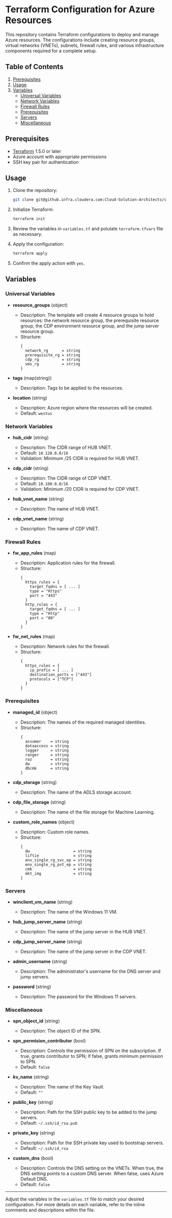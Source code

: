 # Terraform Configuration for Azure Resources

This repository contains Terraform configurations to deploy and manage Azure resources. The configurations include creating resource groups, virtual networks (VNETs), subnets, firewall rules, and various infrastructure components required for a complete setup.

## Table of Contents
1. [Prerequisites](#prerequisites)
2. [Usage](#usage)
3. [Variables](#variables)
   - [Universal Variables](#universal-variables)
   - [Network Variables](#network-variables)
   - [Firewall Rules](#firewall-rules)
   - [Prerequisites](#prerequisites)
   - [Servers](#servers)
   - [Miscellaneous](#miscellaneous)


## Prerequisites
- [Terraform](https://www.terraform.io/downloads.html) 1.5.0 or later
- Azure account with appropriate permissions
- SSH key pair for authentication

## Usage
1. Clone the repository:
    ```bash
    git clone git@github.infra.cloudera.com:Cloud-Solution-Architects/cdp-pc-pvt-nw-lab.git
    ```

2. Initialize Terraform:
    ```bash
    terraform init
    ```

3. Review the variables in `variables.tf` and polulate `terraform.tfvars` file as necessary.

4. Apply the configuration:
    ```bash
    terraform apply
    ```

5. Confirm the apply action with `yes`.

## Variables

### Universal Variables

- **resource_groups** (object)
  - Description: The template will create 4 resource groups to hold resources: the network resource group, the prerequisite resource group, the CDP environment resource group, and the jump server resource group.
  - Structure:
    ```hcl
    {
      network_rg      = string
      prerequisite_rg = string
      cdp_rg          = string
      vms_rg          = string
    }
    ```

- **tags** (map(string))
  - Description: Tags to be applied to the resources.

- **location** (string)
  - Description: Azure region where the resources will be created.
  - Default: `westus`

### Network Variables

- **hub_cidr** (string)
  - Description: The CIDR range of HUB VNET.
  - Default: `10.128.0.0/16`
  - Validation: Minimum /25 CIDR is required for HUB VNET.

- **cdp_cidr** (string)
  - Description: The CIDR range of CDP VNET.
  - Default: `10.100.0.0/16`
  - Validation: Minimum /20 CIDR is required for CDP VNET.

- **hub_vnet_name** (string)
  - Description: The name of HUB VNET.

- **cdp_vnet_name** (string)
  - Description: The name of CDP VNET.

### Firewall Rules

- **fw_app_rules** (map)
  - Description: Application rules for the firewall.
  - Structure:
    ```hcl
    {
      https_rules = {
        target_fqdns = [ ... ]
        type = "Https"
        port = "443"
      }
      http_rules = {
        target_fqdns = [ ... ]
        type = "Http"
        port = "80"
      }
    }
    ```

- **fw_net_rules** (map)
  - Description: Network rules for the firewall.
  - Structure:
    ```hcl
    {
      https_rules = {
        ip_prefix = [ ... ]
        destination_ports = ["443"]
        protocols = ["TCP"]
      }
    }
    ```

### Prerequisites

- **managed_id** (object)
  - Description: The names of the required managed identities.
  - Structure:
    ```hcl
    {
      assumer    = string
      dataaccess = string
      logger     = string
      ranger     = string
      raz        = string
      dw         = string
      dbcmk      = string
    }
    ```

- **cdp_storage** (string)
  - Description: The name of the ADLS storage account.

- **cdp_file_storage** (string)
  - Description: The name of the file storage for Machine Learning.

- **custom_role_names** (object)
  - Description: Custom role names.
  - Structure:
    ```hcl
    {
      dw                   = string
      liftie               = string
      env_single_rg_svc_ep = string
      env_single_rg_pvt_ep = string
      cmk                  = string
      mkt_img              = string
    }
    ```

### Servers

- **winclient_vm_name** (string)
  - Description: The name of the Windows 11 VM.

- **hub_jump_server_name** (string)
  - Description: The name of the jump server in the HUB VNET.

- **cdp_jump_server_name** (string)
  - Description: The name of the jump server in the CDP VNET.

- **admin_username** (string)
  - Description: The administrator's username for the DNS server and jump servers.

- **password** (string)
  - Description: The password for the Windows 11 servers.

### Miscellaneous

- **spn_object_id** (string)
  - Description: The object ID of the SPN.

- **spn_permision_contributor** (bool)
  - Description: Controls the permission of SPN on the subscription. If true, grants contributor to SPN; if false, grants minimum permission to SPN.
  - Default: `false`

- **kv_name** (string)
  - Description: The name of the Key Vault.
  - Default: `""`

- **public_key** (string)
  - Description: Path for the SSH public key to be added to the jump servers.
  - Default: `~/.ssh/id_rsa.pub`

- **private_key** (string)
  - Description: Path for the SSH private key used to bootstrap servers.
  - Default: `~/.ssh/id_rsa`

- **custom_dns** (bool)
  - Description: Controls the DNS setting on the VNETs. When true, the DNS setting points to a custom DNS server. When false, uses Azure Default DNS.
  - Default: `false`


---

Adjust the variables in the `variables.tf` file to match your desired configuration. For more details on each variable, refer to the inline comments and descriptions within the file.
